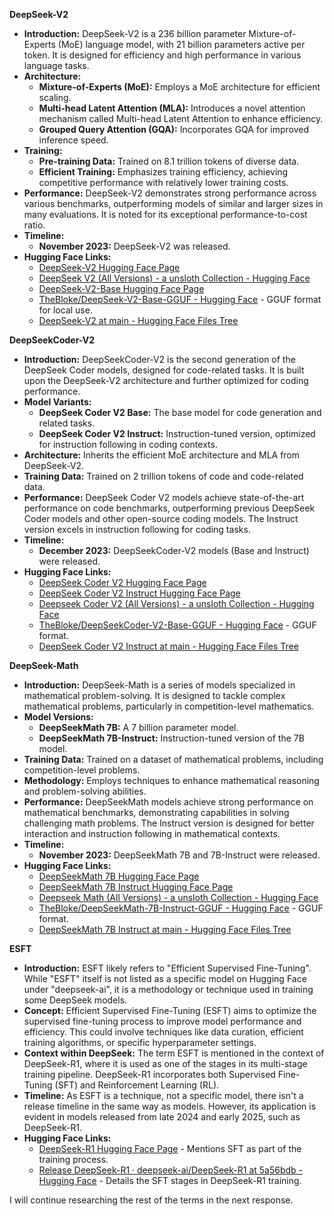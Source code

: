 **DeepSeek-V2**

* **Introduction:** DeepSeek-V2 is a 236 billion parameter Mixture-of-Experts (MoE) language model, with 21 billion parameters active per token. It is designed for efficiency and high performance in various language tasks.  
* **Architecture:**  
  * **Mixture-of-Experts (MoE):** Employs a MoE architecture for efficient scaling.  
  * **Multi-head Latent Attention (MLA):** Introduces a novel attention mechanism called Multi-head Latent Attention to enhance efficiency.  
  * **Grouped Query Attention (GQA):** Incorporates GQA for improved inference speed.  
* **Training:**  
  * **Pre-training Data:** Trained on 8.1 trillion tokens of diverse data.  
  * **Efficient Training:** Emphasizes training efficiency, achieving competitive performance with relatively lower training costs.  
* **Performance:** DeepSeek-V2 demonstrates strong performance across various benchmarks, outperforming models of similar and larger sizes in many evaluations. It is noted for its exceptional performance-to-cost ratio.  
* **Timeline:**  
  * **November 2023:** DeepSeek-V2 was released.  
* **Hugging Face Links:**  
  * [DeepSeek-V2 Hugging Face Page](https://www.google.com/url?sa=E&source=gmail&q=https://huggingface.co/deepseek-ai/deepseek-v2)  
  * [DeepSeek V2 (All Versions) \- a unsloth Collection \- Hugging Face](https://www.google.com/search?q=https://huggingface.co/collections/unsloth/deepseek-v2-all-versions-655a828a5c9c5a15b7928358)  
  * [DeepSeek-V2-Base Hugging Face Page](https://www.google.com/search?q=https://huggingface.co/deepseek-ai/DeepSeek-V2-Base)  
  * [TheBloke/DeepSeek-V2-Base-GGUF \- Hugging Face](https://www.google.com/search?q=https://huggingface.co/TheBloke/DeepSeek-V2-Base-GGUF) \- GGUF format for local use.  
  * [DeepSeek-V2 at main \- Hugging Face Files Tree](https://www.google.com/search?q=https://huggingface.co/deepseek-ai/deepseek-v2/tree/main)

**DeepSeekCoder-V2**

* **Introduction:** DeepSeekCoder-V2 is the second generation of the DeepSeek Coder models, designed for code-related tasks. It is built upon the DeepSeek-V2 architecture and further optimized for coding performance.  
* **Model Variants:**  
  * **DeepSeek Coder V2 Base:** The base model for code generation and related tasks.  
  * **DeepSeek Coder V2 Instruct:** Instruction-tuned version, optimized for instruction following in coding contexts.  
* **Architecture:** Inherits the efficient MoE architecture and MLA from DeepSeek-V2.  
* **Training Data:** Trained on 2 trillion tokens of code and code-related data.  
* **Performance:** DeepSeek Coder V2 models achieve state-of-the-art performance on code benchmarks, outperforming previous DeepSeek Coder models and other open-source coding models. The Instruct version excels in instruction following for coding tasks.  
* **Timeline:**  
  * **December 2023:** DeepSeekCoder-V2 models (Base and Instruct) were released.  
* **Hugging Face Links:**  
  * [DeepSeek Coder V2 Hugging Face Page](https://www.google.com/search?q=https://huggingface.co/deepseek-ai/deepseek-coder-v2)  
  * [DeepSeek Coder V2 Instruct Hugging Face Page](https://www.google.com/url?sa=E&source=gmail&q=https://huggingface.co/deepseek-ai/deepseek-coder-v2-instruct)  
  * [Deepseek Coder V2 (All Versions) \- a unsloth Collection \- Hugging Face](https://www.google.com/search?q=https://huggingface.co/collections/unsloth/deepseek-coder-v2-all-versions-65787c88e97c259c6211697c)  
  * [TheBloke/DeepSeekCoder-V2-Base-GGUF \- Hugging Face](https://www.google.com/search?q=https://huggingface.co/TheBloke/DeepSeekCoder-V2-Base-GGUF) \- GGUF format.  
  * [DeepSeek Coder V2 Instruct at main \- Hugging Face Files Tree](https://www.google.com/search?q=https://huggingface.co/deepseek-ai/deepseek-coder-v2-instruct/tree/main)

**DeepSeek-Math**

* **Introduction:** DeepSeek-Math is a series of models specialized in mathematical problem-solving. It is designed to tackle complex mathematical problems, particularly in competition-level mathematics.  
* **Model Versions:**  
  * **DeepSeekMath 7B:** A 7 billion parameter model.  
  * **DeepSeekMath 7B-Instruct:** Instruction-tuned version of the 7B model.  
* **Training Data:** Trained on a dataset of mathematical problems, including competition-level problems.  
* **Methodology:** Employs techniques to enhance mathematical reasoning and problem-solving abilities.  
* **Performance:** DeepSeekMath models achieve strong performance on mathematical benchmarks, demonstrating capabilities in solving challenging math problems. The Instruct version is designed for better interaction and instruction following in mathematical contexts.  
* **Timeline:**  
  * **November 2023:** DeepSeekMath 7B and 7B-Instruct were released.  
* **Hugging Face Links:**  
  * [DeepSeekMath 7B Hugging Face Page](https://www.google.com/search?q=https://huggingface.co/deepseek-ai/deepseek-math-7b)  
  * [DeepSeekMath 7B Instruct Hugging Face Page](https://www.google.com/url?sa=E&source=gmail&q=https://huggingface.co/deepseek-ai/deepseek-math-7b-instruct)  
  * [Deepseek Math (All Versions) \- a unsloth Collection \- Hugging Face](https://www.google.com/search?q=https://huggingface.co/collections/unsloth/deepseek-math-all-versions-656330755c9c5a15b7929358)  
  * [TheBloke/DeepSeekMath-7B-Instruct-GGUF \- Hugging Face](https://www.google.com/search?q=https://huggingface.co/TheBloke/DeepSeekMath-7B-Instruct-GGUF) \- GGUF format.  
  * [DeepSeekMath 7B Instruct at main \- Hugging Face Files Tree](https://www.google.com/url?sa=E&source=gmail&q=https://huggingface.co/deepseek-ai/deepseek-math-7b-instruct/tree/main)

**ESFT**

* **Introduction:** ESFT likely refers to "Efficient Supervised Fine-Tuning". While "ESFT" itself is not listed as a specific model on Hugging Face under "deepseek-ai", it is a methodology or technique used in training some DeepSeek models.  
* **Concept:** Efficient Supervised Fine-Tuning (ESFT) aims to optimize the supervised fine-tuning process to improve model performance and efficiency. This could involve techniques like data curation, efficient training algorithms, or specific hyperparameter settings.  
* **Context within DeepSeek:** The term ESFT is mentioned in the context of DeepSeek-R1, where it is used as one of the stages in its multi-stage training pipeline. DeepSeek-R1 incorporates both Supervised Fine-Tuning (SFT) and Reinforcement Learning (RL).  
* **Timeline:** As ESFT is a technique, not a specific model, there isn't a release timeline in the same way as models. However, its application is evident in models released from late 2024 and early 2025, such as DeepSeek-R1.  
* **Hugging Face Links:**  
  * [DeepSeek-R1 Hugging Face Page](https://huggingface.co/deepseek-ai/DeepSeek-R1) \- Mentions SFT as part of the training process.  
  * [Release DeepSeek-R1 · deepseek-ai/DeepSeek-R1 at 5a56bdb \- Hugging Face](https://huggingface.co/deepseek-ai/DeepSeek-R1/commit/5a56bdbde75a16bdfbf3a8e9c852be3dfcfb8eef) \- Details the SFT stages in DeepSeek-R1 training.

I will continue researching the rest of the terms in the next response.